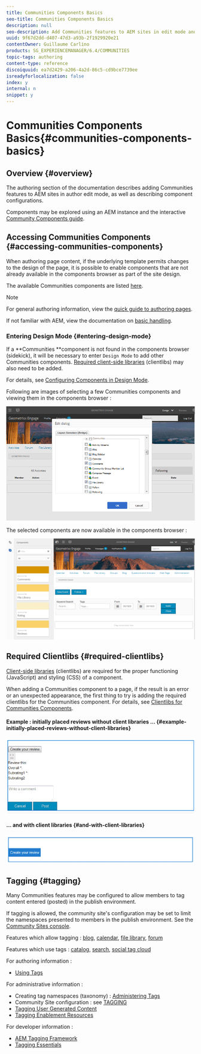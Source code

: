 ```yaml
---
title: Communities Components Basics
seo-title: Communities Components Basics
description: null
seo-description: Add Communities features to AEM sites in edit mode and configure components
uuid: 9f67d2dd-d407-47d3-a93b-2f1929920e21
contentOwner: Guillaume Carlino
products: SG_EXPERIENCEMANAGER/6.4/COMMUNITIES
topic-tags: authoring
content-type: reference
discoiquuid: ea7d2429-a206-4a2d-86c5-cd9bce7739ee
isreadyforlocalization: false
index: y
internal: n
snippet: y
---
```


# Communities Components Basics{#communities-components-basics}

## Overview {#overview}

The authoring section of the documentation describes adding Communities features to AEM sites in author edit mode, as well as describing component configurations.

Components may be explored using an AEM instance and the interactive [Community Components guide](../../communities/using/components-guide.md).

## Accessing Communities Components {#accessing-communities-components}

When authoring page content, if the underlying template permits changes to the design of the page, it is possible to enable components that are not already available in the components browser as part of the site design.

The available Communities components are listed [here](../../communities/using/author-communities.md#availablecommunitiescomponents).

>[!NOTE]
>
>For general authoring information, view the [quick guide to authoring pages](../../sites/authoring/using/qg-page-authoring.md).
>
>If not familiar with AEM, view the documentation on [basic handling](../../sites/authoring/using/basic-handling.md).

### Entering Design Mode {#entering-design-mode}

If a **Communities **component is not found in the components browser (sidekick), it will be necessary to enter `Design Mode` to add other Communities components. [Required client-side libraries](#requiredclientlibs) (clientlibs) may also need to be added.

For details, see [Configuring Components in Design Mode](../../sites/authoring/using/default-components-designmode.md).

Following are images of selecting a few Communities components and viewing them in the components browser :

![](assets/chlimage_1-436.png)

The selected components are now available in the components browser :

![](assets/chlimage_1-437.png)

## Required Clientlibs {#required-clientlibs}

[Client-side libraries](../../sites/developing/using/clientlibs.md) (clientlibs) are required for the proper functioning (JavaScript) and styling (CSS) of a component.

When adding a Communities component to a page, if the result is an error or an unexpected appearance, the first thing to try is adding the required clientlibs for the Communities component. For details, see [Clientlibs for Communities Components](../../communities/using/clientlibs.md).

#### Example : initially placed reviews without client libraries ... {#example-initially-placed-reviews-without-client-libraries}

![](assets/chlimage_1-438.png)

#### ... and with client libraries {#and-with-client-libraries}

![](assets/chlimage_1-439.png)

## Tagging {#tagging}

Many Communities features may be configured to allow members to tag content entered (posted) in the publish environment.

If tagging is allowed, the community site's configuration may be set to limit the namespaces presented to members in the publish environment. See the [Community Sites console](../../communities/using/sites-console.md#tagging).

Features which allow tagging : [blog](../../communities/using/blog-feature.md), [calendar](../../communities/using/calendar.md), [file library](../../communities/using/file-library.md), [forum](../../communities/using/forum.md)

Features which use tags : [catalog](../../communities/using/catalog.md), [search](../../communities/using/search.md), [social tag cloud](../../communities/using/tagcloud.md)

For authoring information :

* [Using Tags](../../sites/authoring/using/tags.md)

For administrative information :

* Creating tag namespaces (taxonomy) : [Administering Tags](../../sites/administering/using/tags.md)
* Community Site configuration : see [TAGGING](../../communities/using/sites-console.md#tagging)
* [Tagging User Generated Content](../../sites/authoring/using/tags.md)
* [Tagging Enablement Resources](../../communities/using/tag-resources.md)

For developer information :

* [AEM Tagging Framework](../../sites/developing/using/framework.md)
* [Tagging Essentials](../../communities/using/tag.md)

